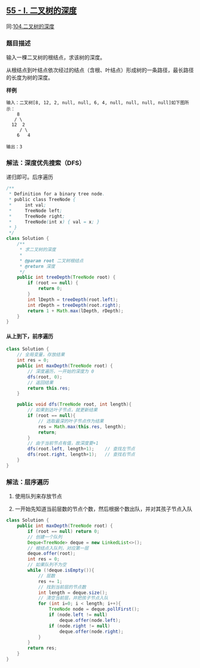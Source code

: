 ## [55 - I. 二叉树的深度](https://leetcode.cn/problems/er-cha-shu-de-shen-du-lcof/)
同:[104.二叉树的深度](https://leetcode.cn/problems/maximum-depth-of-binary-tree/description/)

### 题目描述

输入一棵二叉树的根结点，求该树的深度。

从根结点到叶结点依次经过的结点（含根、叶结点）形成树的一条路径，最长路径的长度为树的深度。

**样例**

```
输入：二叉树[8, 12, 2, null, null, 6, 4, null, null, null, null]如下图所示：
    8
   / \
  12  2
     / \
    6   4

输出：3
```

### 解法：深度优先搜索（DFS）

递归即可。后序遍历

```java
/**
 * Definition for a binary tree node.
 * public class TreeNode {
 *     int val;
 *     TreeNode left;
 *     TreeNode right;
 *     TreeNode(int x) { val = x; }
 * }
 */
class Solution {
    /**
     * 求二叉树的深度
     *
     * @param root 二叉树根结点
     * @return 深度
     */
    public int treeDepth(TreeNode root) {
        if (root == null) {
            return 0;
        }
        int lDepth = treeDepth(root.left);
        int rDepth = treeDepth(root.right);
        return 1 + Math.max(lDepth, rDepth);
    }
}
```

#### 从上到下，前序遍历
````java
class Solution {
    // 全局变量，存放结果
    int res = 0;    
    public int maxDepth(TreeNode root) {
        // 深度遍历，一开始的深度为 0
        dfs(root, 0);    
        // 返回结果
        return this.res;     
    }

    public void dfs(TreeNode root, int length){
        // 如果到达叶子节点，就更新结果
        if (root == null){      
            // 选取最深的叶子节点作为结果
            res = Math.max(this.res, length);
            return;
        }
        // 由于当前节点有值，故深度要+1
        dfs(root.left, length+1);    // 查找左节点
        dfs(root.right, length+1);   // 查找右节点
    }
}
````

### 解法：层序遍历
1. 使用队列来存放节点

2. 一开始先知道当前层数的节点个数，然后根据个数出队，并对其孩子节点入队
````java
class Solution {
    public int maxDepth(TreeNode root) {
        if (root == null) return 0;
        // 创建一个队列
        Deque<TreeNode> deque = new LinkedList<>(); 
        // 根结点入队列，对应第一层
        deque.offer(root);                          
        int res = 0;
        // 如果队列不为空
        while (!deque.isEmpty()){
            // 层数
            res += 1;          
            // 找到当前层的节点数
            int length = deque.size();       
            // 清空当前层，并把孩子节点入队
            for (int i=0; i < length; i++){     
                TreeNode node = deque.pollFirst(); 
                if (node.left != null)
                    deque.offer(node.left);
                if (node.right != null)
                    deque.offer(node.right);
            }
        }
        return res;
    }
}
````
